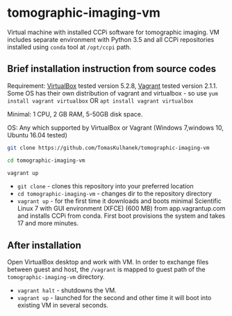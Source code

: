 # tomographic-imaging-vm
Virtual machine with installed CCPi software for tomographic imaging. VM includes separate environment with Python 3.5 and all CCPi repositories installed using `conda` tool at `/opt/ccpi` path.

## Brief installation instruction from source codes 
Requirement: [VirtualBox](https://www.virtualbox.org/wiki/Downloads) tested version 5.2.8, [Vagrant](https://www.vagrantup.com/downloads.html) tested version 2.1.1. Some OS has their own distribution of vagrant and virtualbox - so use `yum install vagrant virtualbox` OR `apt install vagrant virtualbox`

Minimal: 1 CPU, 2 GB RAM, 5-50GB disk space.

OS: Any which supported by VirtualBox or Vagrant (Windows 7,windows 10, Ubuntu 16.04 tested)

```bash
git clone https://github.com/TomasKulhanek/tomographic-imaging-vm

cd tomographic-imaging-vm

vagrant up
```
- `git clone` - clones this repository into your preferred location 
- `cd tomographic-imaging-vm` - changes dir to the repository directory
- `vagrant up` - for the first time it downloads and boots minimal Scientific Linux 7 with GUI environment (XFCE) (600 MB) from app.vagrantup.com and installs CCPi from conda. First boot provisions the system and takes 17 and more minutes. 

## After installation
Open VirtualBox desktop and work with VM. In order to exchange files between guest and host, the `/vagrant` is mapped to guest path of the `tomographic-imaging-vm` directory.
- `vagrant halt` - shutdowns the VM.
- `vagrant up` - launched for the second and other time it will boot into existing VM in several seconds.
